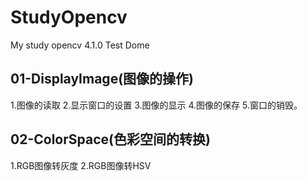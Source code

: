 # StudyOpencv
My study opencv 4.1.0 Test Dome
## 01-DisplayImage(图像的操作)
1.图像的读取
2.显示窗口的设置
3.图像的显示
4.图像的保存
5.窗口的销毁。
## 02-ColorSpace(色彩空间的转换)
1.RGB图像转灰度
2.RGB图像转HSV
